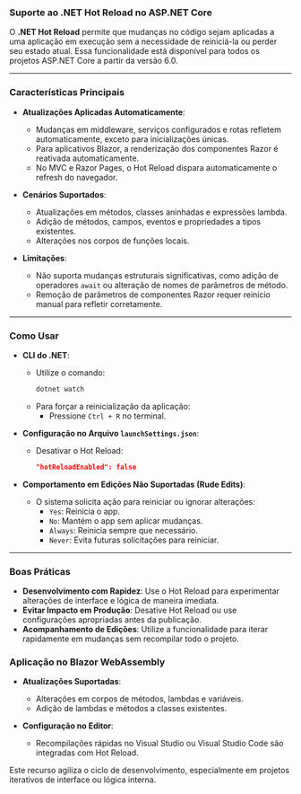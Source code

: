 ### Suporte ao .NET Hot Reload no ASP.NET Core

O **.NET Hot Reload** permite que mudanças no código sejam aplicadas a uma aplicação em execução sem a necessidade de reiniciá-la ou perder seu estado atual. Essa funcionalidade está disponível para todos os projetos ASP.NET Core a partir da versão 6.0.

---

### **Características Principais**
- **Atualizações Aplicadas Automaticamente**:
  - Mudanças em middleware, serviços configurados e rotas refletem automaticamente, exceto para inicializações únicas.
  - Para aplicativos Blazor, a renderização dos componentes Razor é reativada automaticamente.
  - No MVC e Razor Pages, o Hot Reload dispara automaticamente o refresh do navegador.

- **Cenários Suportados**:
  - Atualizações em métodos, classes aninhadas e expressões lambda.
  - Adição de métodos, campos, eventos e propriedades a tipos existentes.
  - Alterações nos corpos de funções locais.

- **Limitações**:
  - Não suporta mudanças estruturais significativas, como adição de operadores `await` ou alteração de nomes de parâmetros de método.
  - Remoção de parâmetros de componentes Razor requer reinício manual para refletir corretamente.

---

### **Como Usar**
- **CLI do .NET**:
  - Utilize o comando:
    ```bash
    dotnet watch
    ```
  - Para forçar a reinicialização da aplicação:
    - Pressione `Ctrl + R` no terminal.

- **Configuração no Arquivo `launchSettings.json`**:
  - Desativar o Hot Reload:
    ```json
    "hotReloadEnabled": false
    ```

- **Comportamento em Edições Não Suportadas (Rude Edits)**:
  - O sistema solicita ação para reiniciar ou ignorar alterações:
    - `Yes`: Reinicia o app.
    - `No`: Mantém o app sem aplicar mudanças.
    - `Always`: Reinicia sempre que necessário.
    - `Never`: Evita futuras solicitações para reiniciar.

---

### **Boas Práticas**
- **Desenvolvimento com Rapidez**: Use o Hot Reload para experimentar alterações de interface e lógica de maneira imediata.
- **Evitar Impacto em Produção**: Desative Hot Reload ou use configurações apropriadas antes da publicação.
- **Acompanhamento de Edições**: Utilize a funcionalidade para iterar rapidamente em mudanças sem recompilar todo o projeto.

### **Aplicação no Blazor WebAssembly**
- **Atualizações Suportadas**:
  - Alterações em corpos de métodos, lambdas e variáveis.
  - Adição de lambdas e métodos a classes existentes.

- **Configuração no Editor**:
  - Recompilações rápidas no Visual Studio ou Visual Studio Code são integradas com Hot Reload.

Este recurso agiliza o ciclo de desenvolvimento, especialmente em projetos iterativos de interface ou lógica interna.